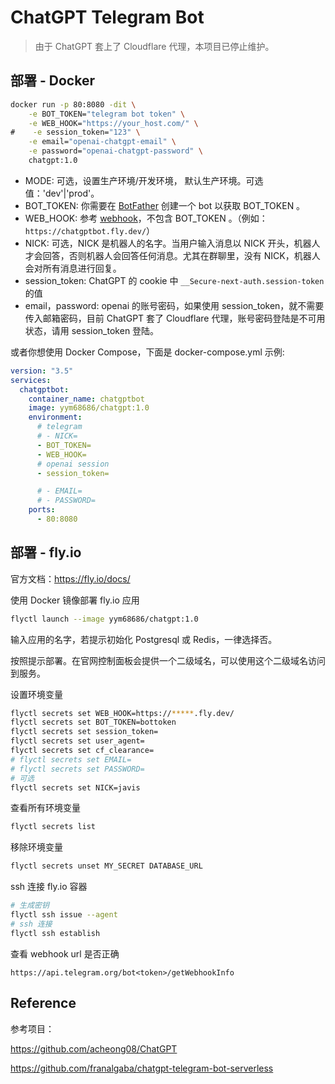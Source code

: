 # ChatGPT Telegram Bot

> 由于 ChatGPT 套上了 Cloudflare 代理，本项目已停止维护。

## 部署 - Docker

```bash
docker run -p 80:8080 -dit \
    -e BOT_TOKEN="telegram bot token" \
    -e WEB_HOOK="https://your_host.com/" \
#    -e session_token="123" \
    -e email="openai-chatgpt-email" \
    -e password="openai-chatgpt-password" \
    chatgpt:1.0
```

- MODE: 可选，设置生产环境/开发环境， 默认生产环境。可选值：'dev'|'prod'。
- BOT_TOKEN: 你需要在 [BotFather](https://t.me/BotFather) 创建一个 bot 以获取 BOT_TOKEN 。
- WEB_HOOK: 参考 [webhook](https://core.telegram.org/bots/api#setwebhook)，不包含 BOT_TOKEN 。（例如：``https://chatgptbot.fly.dev/``）
- NICK: 可选，NICK 是机器人的名字。当用户输入消息以 NICK 开头，机器人才会回答，否则机器人会回答任何消息。尤其在群聊里，没有 NICK，机器人会对所有消息进行回复。
- session_token: ChatGPT 的 cookie 中 `__Secure-next-auth.session-token` 的值
- email，password: openai 的账号密码，如果使用 session_token，就不需要传入邮箱密码，目前 ChatGPT 套了 Cloudflare 代理，账号密码登陆是不可用状态，请用 session_token 登陆。

或者你想使用 Docker Compose，下面是 docker-compose.yml 示例:

```yaml
version: "3.5"
services:
  chatgptbot:
    container_name: chatgptbot
    image: yym68686/chatgpt:1.0
    environment:
      # telegram
      # - NICK=
      - BOT_TOKEN=
      - WEB_HOOK=
      # openai session
      - session_token=

      # - EMAIL=
      # - PASSWORD=
    ports:
      - 80:8080
```

## 部署 - fly.io

官方文档：https://fly.io/docs/

使用 Docker 镜像部署 fly.io 应用

```bash
flyctl launch --image yym68686/chatgpt:1.0
```

输入应用的名字，若提示初始化 Postgresql 或 Redis，一律选择否。

按照提示部署。在官网控制面板会提供一个二级域名，可以使用这个二级域名访问到服务。

设置环境变量

```bash
flyctl secrets set WEB_HOOK=https://*****.fly.dev/
flyctl secrets set BOT_TOKEN=bottoken
flyctl secrets set session_token=
flyctl secrets set user_agent=
flyctl secrets set cf_clearance=
# flyctl secrets set EMAIL=
# flyctl secrets set PASSWORD=
# 可选
flyctl secrets set NICK=javis
```

查看所有环境变量

```bash
flyctl secrets list
```

移除环境变量

```bash
flyctl secrets unset MY_SECRET DATABASE_URL
```

ssh 连接 fly.io 容器

```bash
# 生成密钥
flyctl ssh issue --agent
# ssh 连接
flyctl ssh establish
```

查看 webhook url 是否正确

```
https://api.telegram.org/bot<token>/getWebhookInfo
```

## Reference

参考项目：

https://github.com/acheong08/ChatGPT

https://github.com/franalgaba/chatgpt-telegram-bot-serverless
